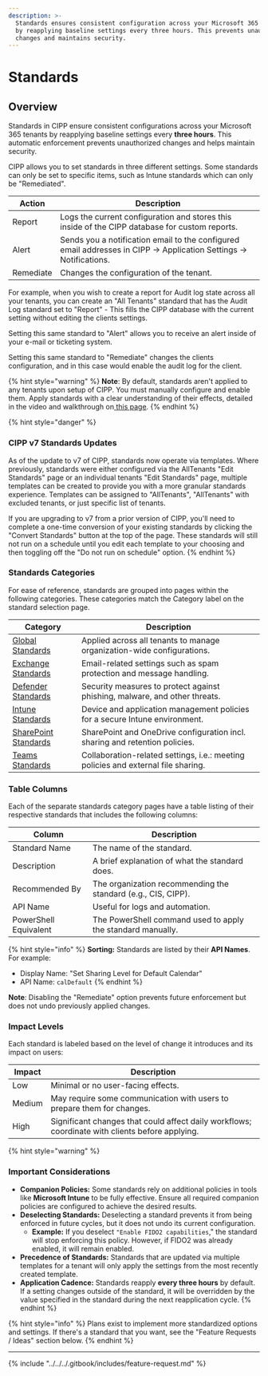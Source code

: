 ```yaml
---
description: >-
  Standards ensures consistent configuration across your Microsoft 365 tenants
  by reapplying baseline settings every three hours. This prevents unauthorized
  changes and maintains security.
---
```


# Standards

## **Overview**

Standards in CIPP ensure consistent configurations across your Microsoft 365 tenants by reapplying baseline settings every **three hours**. This automatic enforcement prevents unauthorized changes and helps maintain security.

CIPP allows you to set standards in three different settings. Some standards can only be set to specific items, such as Intune standards which can only be "Remediated".

| Action    | Description                                                                                                        |
| --------- | ------------------------------------------------------------------------------------------------------------------ |
| Report    | Logs the current configuration and stores this inside of the CIPP database for custom reports.                     |
| Alert     | Sends you a notification email to the configured email addresses in CIPP -> Application Settings -> Notifications. |
| Remediate | Changes the configuration of the tenant.                                                                           |

For example, when you wish to create a report for Audit log state across all your tenants, you can create an "All Tenants" standard that has the Audit Log standard set to "Report" - This fills the CIPP database with the current setting without editing the clients settings.

Setting this same standard to "Alert" allows you to receive an alert inside of your e-mail or ticketing system.

Setting this same standard to "Remediate" changes the clients configuration, and in this case would enable the audit log for the client.

{% hint style="warning" %}
**Note**: By default, standards aren't applied to any tenants upon setup of CIPP. You must manually configure and enable them. Apply standards with a clear understanding of their effects, detailed in the video and walkthrough on[ this page](../../../setup/implementation-guide/).
{% endhint %}

{% hint style="danger" %}
### CIPP v7 Standards Updates

As of the update to v7 of CIPP, standards now operate via templates. Where previously, standards were either configured via the AllTenants "Edit Standards" page or an individual tenants "Edit Standards" page, multiple templates can be created to provide you with a more granular standards experience. Templates can be assigned to "AllTenants", "AllTenants" with excluded tenants, or just specific list of tenants.

If you are upgrading to v7 from a prior version of CIPP, you'll need to complete a one-time conversion of your existing standards by clicking the "Convert Standards" button at the top of the page. These standards will still not run on a schedule until you edit each template to your choosing and then toggling off the "Do not run on schedule" option.
{% endhint %}

### **Standards Categories**

For ease of reference, standards are grouped into pages within the following categories. These categories match the Category label on the standard selection page.

| Category                                                       | Description                                                                       |
| -------------------------------------------------------------- | --------------------------------------------------------------------------------- |
| [Global Standards](list-standards/global-standards.md)         | Applied across all tenants to manage organization-wide configurations.            |
| [Exchange Standards](list-standards/exchange-standards.md)     | Email-related settings such as spam protection and message handling.              |
| [Defender Standards](list-standards/defender-standards.md)     | Security measures to protect against phishing, malware, and other threats.        |
| [Intune Standards](list-standards/intune-standards.md)         | Device and application management policies for a secure Intune environment.       |
| [SharePoint Standards](list-standards/sharepoint-standards.md) | SharePoint and OneDrive configuration incl. sharing and retention policies.       |
| [Teams Standards](list-standards/teams-standards.md)           | Collaboration-related settings, i.e.: meeting policies and external file sharing. |

### **Table Columns**

Each of the separate standards category pages have a table listing of their respective standards that includes the following columns:

| Column                | Description                                                   |
| --------------------- | ------------------------------------------------------------- |
| Standard Name         | The name of the standard.                                     |
| Description           | A brief explanation of what the standard does.                |
| Recommended By        | The organization recommending the standard (e.g., CIS, CIPP). |
| API Name              | Useful for logs and automation.                               |
| PowerShell Equivalent | The PowerShell command used to apply the standard manually.   |

{% hint style="info" %}
**Sorting:** Standards are listed by their **API Names**. For example:

* Display Name: "Set Sharing Level for Default Calendar"
* API Name: `calDefault`
{% endhint %}

**Note**: Disabling the "Remediate" option prevents future enforcement but does not undo previously applied changes.

### **Impact Levels**

Each standard is labeled based on the level of change it introduces and its impact on users:

| Impact | Description                                                                                     |
| ------ | ----------------------------------------------------------------------------------------------- |
| Low    | Minimal or no user-facing effects.                                                              |
| Medium | May require some communication with users to prepare them for changes.                          |
| High   | Significant changes that could affect daily workflows; coordinate with clients before applying. |

{% hint style="warning" %}
### Important Considerations

* **Companion Policies:** Some standards rely on additional policies in tools like **Microsoft Intune** to be fully effective. Ensure all required companion policies are configured to achieve the desired results.
* **Deselecting Standards:** Deselecting a standard prevents it from being enforced in future cycles, but it does not undo its current configuration.
  * **Example:** If you deselect `"Enable FIDO2 capabilities`," the standard will stop enforcing this policy. However, if FIDO2 was already enabled, it will remain enabled.
* **Precedence of Standards:** Standards that are updated via multiple templates for a tenant will only apply the settings from the most recently created template.
* **Application Cadence:** Standards reapply **every three hours** by default. If a setting changes outside of the standard, it will be overridden by the value specified in the standard during the next reapplication cycle.
{% endhint %}

{% hint style="info" %}
Plans exist to implement more standardized options and settings. If there's a standard that you want, see the "Feature Requests / Ideas" section below.
{% endhint %}

***

{% include "../../../.gitbook/includes/feature-request.md" %}
